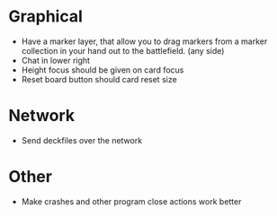 # Graphical
- Have a marker layer, that allow you to drag markers from a marker collection in your hand out to the battlefield. (any side)
- Chat in lower right
- Height focus should be given on card focus
- Reset board button should card reset size

# Network
- Send deckfiles over the network

# Other
- Make crashes and other program close actions work better


